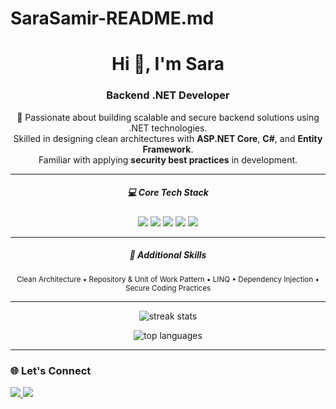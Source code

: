 # SaraSamir-README.md
<h1 align="center">Hi 👋, I'm Sara</h1>
<h3 align="center">Backend .NET Developer</h3>

<p align="center">
🚀 Passionate about building scalable and secure backend solutions using .NET technologies.<br/>
Skilled in designing clean architectures with <b>ASP.NET Core</b>, <b>C#</b>, and <b>Entity Framework</b>.<br/>
Familiar with applying <b>security best practices</b> in development.
</p>

---

<h5 align="center">💻 Core Tech Stack</h5>
<p align="center">
  <img src="https://img.shields.io/badge/C%23-239120?style=for-the-badge&logo=c-sharp&logoColor=white"/> 
  <img src="https://img.shields.io/badge/.NET-512BD4?style=for-the-badge&logo=dotnet&logoColor=white"/> 
  <img src="https://img.shields.io/badge/ASP.NET_Core-5C2D91?style=for-the-badge&logo=.net&logoColor=white"/> 
  <img src="https://img.shields.io/badge/Entity_Framework-512BD4?style=for-the-badge&logo=nuget&logoColor=white"/> 
  <img src="https://img.shields.io/badge/SQL_Server-CC2927?style=for-the-badge&logo=microsoft-sql-server&logoColor=white"/>
</p>


---

<h5 align="center">🔧 Additional Skills</h5>

<p align="center">
<sub>Clean Architecture • Repository & Unit of Work Pattern • LINQ • Dependency Injection • Secure Coding Practices</sub>
</p>


---


<p align="center">
  <img src="https://github-readme-streak-stats.herokuapp.com/?user=Sara-Samir-9202&theme=tokyonight" alt="streak stats"/>
</p>
<p align="center">
  <img src="https://github-readme-stats.vercel.app/api/top-langs/?username=Sara-Samir-9202&layout=compact&theme=tokyonight" alt="top languages"/>
</p>

---

### 🌐 Let's Connect
<p align="left">
  <a href="https://www.linkedin.com/in/sara-samir-elghazally?utm_source=share&utm_campaign=share_via&utm_content=profile&utm_medium=android_app" target="blank">
    <img src="https://img.shields.io/badge/LinkedIn-0A66C2?style=for-the-badge&logo=linkedin&logoColor=white"/>
  </a>
  <a href="mailto:sarasamir9202@gmail.com">
    <img src="https://img.shields.io/badge/Email-D14836?style=for-the-badge&logo=gmail&logoColor=white"/>
  </a>
</p>
